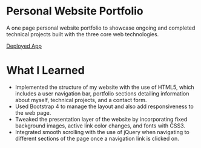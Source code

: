 # Personal Website Portfolio

A one page personal website portfolio to showcase ongoing and completed technical projects built with the three core web technologies. 

[Deployed App](http://www.steventran.ca)

# What I Learned

* Implemented the structure of my website with the use of HTML5, which includes a user navigation bar, portfolio sections detailing information about myself, technical projects, and a contact form.  
* Used Bootstrap 4 to manage the layout and also add responsiveness to the web page. 
* Tweaked the presentation layer of the website by incorporating fixed background images, active link color changes, and fonts with CSS3. 
* Integrated smooth scrolling with the use of jQuery when navigating to different sections of the page once a navigation link is clicked on.

